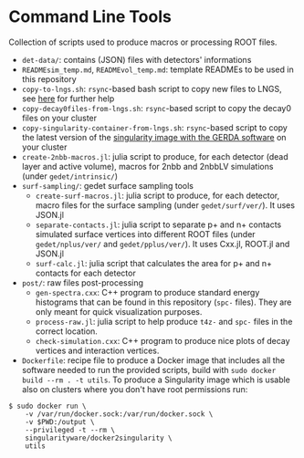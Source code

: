 # Command Line Tools
Collection of scripts used to produce macros or processing ROOT files.

* `det-data/`: contains (JSON) files with detectors' informations
* `READMEsim_temp.md`, `READMEvol_temp.md`: template READMEs to be used in this repository
* `copy-to-lngs.sh`: `rsync`-based bash script to copy new files to LNGS, see [here](https://github.com/mppmu/gerda-snippets/wiki/gerda-mage-sim:-official-MaGe-simulations#copying-back-your-files-to-lngs) for further help
* `copy-decay0files-from-lngs.sh`: `rsync`-based script to copy the decay0 files on your cluster
* `copy-singularity-container-from-lngs.sh`: `rsync`-based script to copy the latest version of the [singularity image with the GERDA software](https://github.com/gipert/gerdasw-containers) on your cluster
* `create-2nbb-macros.jl`: julia script to produce, for each detector (dead layer and active volume), macros for 2nbb and 2nbbLV simulations (under `gedet/intrinsic/`)
* `surf-sampling/`: gedet surface sampling tools
    * `create-surf-macros.jl`: julia script to produce, for each detector, macro files for the surface sampling (under `gedet/surf/ver/`). It uses JSON.jl
    * `separate-contacts.jl`: julia script to separate p+ and n+ contacts simulated surface vertices into different ROOT files (under `gedet/nplus/ver/` and `gedet/pplus/ver/`). It uses Cxx.jl, ROOT.jl and JSON.jl
    * `surf-calc.jl`: julia script that calculates the area for p+ and n+ contacts for each detector
* `post/`: raw files post-processing
    * `gen-spectra.cxx`: C++ program to produce standard energy histograms that can be found in this repository (`spc-` files). They are only meant for quick visualization purposes.
    * `process-raw.jl`: julia script to help produce `t4z-` and `spc-` files in the correct location.
    * `check-simulation.cxx`: C++ program to produce nice plots of decay vertices and interaction vertices.
* `Dockerfile`: recipe file to produce a Docker image that includes all the software needed to run the provided scripts, build with `sudo docker build --rm . -t utils`. To produce a Singularity image which is usable also on clusters where you don't have root permissions run:
```
$ sudo docker run \
    -v /var/run/docker.sock:/var/run/docker.sock \
    -v $PWD:/output \
    --privileged -t --rm \
    singularityware/docker2singularity \
    utils
```
